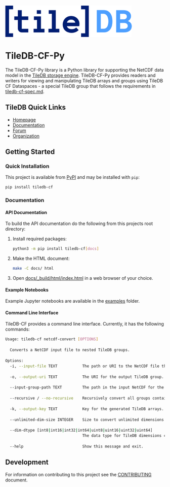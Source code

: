 <a href="https://tiledb.com"><img src="https://github.com/TileDB-Inc/TileDB/raw/dev/doc/source/_static/tiledb-logo_color_no_margin_@4x.png" alt="TileDB logo" width="400"></a>

# TileDB-CF-Py

The TileDB-CF-Py library is a Python library for supporting the NetCDF data model in the [TileDB storage engine](https://github.com/TileDB-Inc/TileDB). TileDB-CF-Py provides readers and writers for viewing and manipulating TileDB arrays and groups using TileDB CF Dataspaces - a special TileDB group that follows the requirements in [tiledb-cf-spec.md](tiledb-cf-spec.md).

## TileDB Quick Links

  * [Homepage](https://tiledb.com)
  * [Documentation](https://docs.tiledb.com/main/)
  * [Forum](https://forum.tiledb.io/)
  * [Organization](https://github.com/TileDB-Inc/)

## Getting Started

### Quick Installation

This project is available from [PyPI](https://pypi.org/project/tiledb/) and may be installed with ``pip``:

```bash
pip install tiledb-cf
```

### Documentation

#### API Documentation

To build the API documentation do the following from this projects root directory:

1. Install required packages:
   ```bash
   python3 -m pip install tiledb-cf[docs]
   ```
2. Make the HTML document:
   ```bash
   make -C docs/ html
   ```
3. Open [docs/_build/html/index.html](./docs/_build/html/index.html) in a web browser of your choice.

#### Example Notebooks

Example Jupyter notebooks are available in the [examples](./examples) folder.

#### Command Line Interface

TileDB-CF provides a command line interface. Currently, it has the following commands:

```bash
Usage: tiledb-cf netcdf-convert [OPTIONS]

  Converts a NetCDF input file to nested TileDB groups.

Options:
  -i, --input-file TEXT           The path or URI to the NetCDF file that will be converted.  [required]

  -o, --output-uri TEXT           The URI for the output TileDB group. [required]

  --input-group-path TEXT         The path in the input NetCDF for the root group that will be converted.  [default: /]

  --recursive / --no-recursive    Recursively convert all groups contained in the input group path.  [default: True]

  -k, --output-key TEXT           Key for the generated TileDB arrays.

  --unlimited-dim-size INTEGER    Size to convert unlimited dimensions to. [default: 10000]

  --dim-dtype [int8|int16|int32|int64|uint8|uint16|uint32|uint64]
                                  The data type for TileDB dimensions created from converted NetCDF.  [default: uint64]

  --help                          Show this message and exit.
```

## Development

For information on contributing to this project see the [CONTRIBUTING](CONTRIBUTING.md) document.
